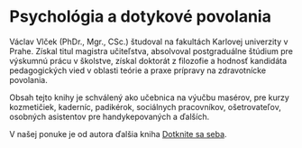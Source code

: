 Psychológia a dotykové povolania
================================

Václav Vlček (PhDr., Mgr., CSc.) študoval na fakultách Karlovej univerzity v
Prahe. Získal titul magistra učiteľstva, absolvoval postgraduálne štúdium pre
výskumnú prácu v školstve, získal doktorát z filozofie a hodnosť kandidáta
pedagogických vied v oblasti teórie a praxe prípravy na zdravotnícke povolania.

Obsah tejto knihy je schválený ako učebnica na výučbu masérov, pre kurzy
kozmetičiek, kaderníc, padikérok, sociálnych pracovníkov, ošetrovateľov,
osobných asistentov pre handykepovaných a ďalších.

V našej ponuke je od autora ďalšia kniha [Dotknite sa
seba](../knihy/dotknite-sa-seba).

